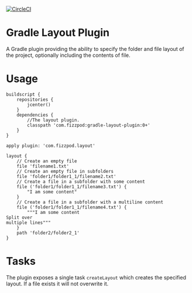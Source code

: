 [![CircleCI](https://circleci.com/gh/boxheed/gradle-layout-plugin/tree/master.svg?style=shield)](https://circleci.com/gh/boxheed/gradle-layout-plugin/tree/master)

# Gradle Layout Plugin
A Gradle plugin providing the ability to specify the folder and file layout of the project, optionally including the contents of file.

# Usage
```
buildscript {
    repositories {
        jcenter()
    }
    dependencies {
        //The layout plugin.
        classpath 'com.fizzpod:gradle-layout-plugin:0+'
    }
}

apply plugin: 'com.fizzpod.layout'

layout {
    // Create an empty file
    file 'filename1.txt'
    // Create an empty file in subfolders
    file 'folder1/folder1_1/filename2.txt'
    // Create a file in a subfolder with some content
    file ('folder1/folder1_1/filename3.txt') {
        "I am some content"
    }
    // Create a file in a subfolder with a multiline content
    file ('folder1/folder1_1/filename4.txt') {
        """I am some content
Split over
multiple lines"""
    }
    path 'folder2/folder2_1'
}

```

# Tasks
The plugin exposes a single task `createLayout` which creates the specified layout. If a file exists it will not overwrite it.
